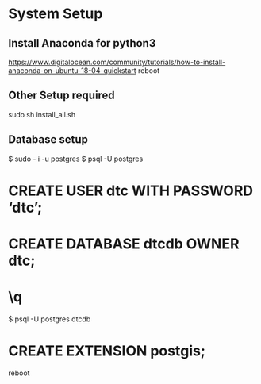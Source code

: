 # System Setup
## Install Anaconda for python3
https://www.digitalocean.com/community/tutorials/how-to-install-anaconda-on-ubuntu-18-04-quickstart
reboot
## Other Setup required
sudo sh install_all.sh
## Database setup
$ sudo - i -u postgres
$ psql -U postgres
 # CREATE USER dtc WITH PASSWORD ‘dtc’;
 # CREATE DATABASE dtcdb OWNER dtc;
 # \q
$ psql -U postgres dtcdb
 # CREATE EXTENSION postgis;

reboot
